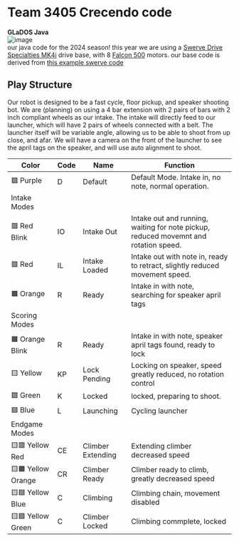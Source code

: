 # Team 3405 Crecendo code  
**GLaDOS Java**  
![image](https://github.com/FRC-Team-3405/GLaDOS-Java/assets/67015041/a61d50ed-417b-4719-aa82-30872542794b)  
our java code for the 2024 season! 
this year we are using a [Swerve Drive Specialties MK4i](https://www.swervedrivespecialties.com/products/mk4i-swerve-module) drive base, with 8 [Falcon 500](https://store.ctr-electronics.com/falcon-500-powered-by-talon-fx/) motors. 
our base code is derived from [this example swerve code](https://github.com/dirtbikerxz/BaseTalonFXSwerve)

## Play Structure
Our robot is designed to be a fast cycle, floor pickup, and speaker shooting bot. We are (planning) on using a 4 bar extension with 2 pairs of bars with 2 inch compliant wheels as our intake. The intake will directly feed to our launcher, which will have 2 pairs of wheels connected with a belt. The launcher itself will be variable angle, allowing us to be able to shoot from up close, and afar. We will have a camera on the front of the launcher to see the april tags on the speaker, and will use auto alignment to shoot.

| Color | Code | Name | Function |
| --- | --- | --- | --- |
| 🟪 Purple | D | Default | Default Mode. Intake in, no note, normal operation. |
| Intake Modes |
| 🟥 Red Blink | IO | Intake Out | Intake out and running, waiting for note pickup, reduced movemnt and rotation speed.|
| 🟥 Red | IL | Intake Loaded | Intake out with note in, ready to retract, slightly reduced movement speed.|
| 🟧 Orange | R | Ready | Intake in with note, searching for speaker april tags |
| Scoring Modes |
| 🟧 Orange Blink | R | Ready | Intake in with note, speaker april tags found, ready to lock |
| 🟨 Yellow | KP | Lock Pending| Locking on speaker, speed greatly reduced, no rotation control |
| 🟩 Green | K | Locked | locked, preparing to shoot. |
| 🟦 Blue | L | Launching | Cycling launcher |
| Endgame Modes | 
| 🟨🟥 Yellow Red | CE | Climber Extending | Extending climber decreased speed |
| 🟨🟧 Yellow Orange | CR | Climber Ready | Climber ready to climb, greatly decreased speed |
| 🟨🟦 Yellow Blue | C | Climbing | Climbing chain, movement disabled |
| 🟨🟩 Yellow Green | C | Climber Locked | Climbing commplete, locked |
